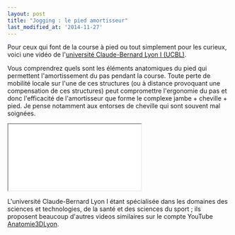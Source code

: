 ```yaml
---
layout: post
title: "Jogging : le pied amortisseur"
last_modified_at: '2014-11-27'
---
```


Pour ceux qui font de la course à pied ou tout simplement pour les curieux, voici une vidéo de l'[université Claude-Bernard Lyon I (UCBL)](http://www.univ-lyon1.fr/).

Vous comprendrez quels sont les éléments anatomiques du pied qui permettent l'amortissement du pas pendant la course.
Toute perte de mobilité locale sur l'une de ces structures (ou à distance provoquant une compensation de ces structures)
peut compromettre l'ergonomie du pas et donc l'efficacité de l'amortisseur que forme le complexe jambe + cheville + pied.
Je pense notamment aux entorses de cheville qui sont souvent mal soignées.

<div class="responsive-youtube-iframe">
  <iframe src="//www.youtube.com/embed/-MAxyf6SzVE" allowfullscreen></iframe>
</div>

L'université Claude-Bernard Lyon I étant spécialisée dans les domaines des sciences et technologies, de la santé et des sciences du sport ;
ils proposent beaucoup d'autres videos similaires sur le compte YouTube [Anatomie3DLyon](https://www.youtube.com/user/Anatomie3DLyon).
